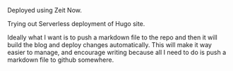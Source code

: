 Deployed using Zeit Now. 

Trying out Serverless deployment of Hugo site. 

Ideally what I want is to push a markdown file to the repo and then it will build the blog and deploy changes automatically. This will make it way easier to manage, and encourage writing because all I need to do is push a markdown file to github somewhere. 

